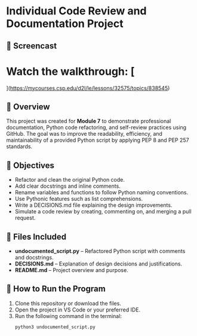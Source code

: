 
# Individual Code Review and Documentation Project

## 🎥 Screencast
# Watch the walkthrough: [
](https://mycourses.csp.edu/d2l/le/lessons/32575/topics/838545) 
## 📘 Overview
This project was created for **Module 7** to demonstrate professional documentation, Python code refactoring, and self-review practices using GitHub. The goal was to improve the readability, efficiency, and maintainability of a provided Python script by applying PEP 8 and PEP 257 standards.

## 🧠 Objectives
- Refactor and clean the original Python code.
- Add clear docstrings and inline comments.
- Rename variables and functions to follow Python naming conventions.
- Use Pythonic features such as list comprehensions.
- Write a DECISIONS.md file explaining the design improvements.
- Simulate a code review by creating, commenting on, and merging a pull request.

## 🧩 Files Included
- **undocumented_script.py** – Refactored Python script with comments and docstrings.
- **DECISIONS.md** – Explanation of design decisions and justifications.
- **README.md** – Project overview and purpose.

## 🧪 How to Run the Program
1. Clone this repository or download the files.  
2. Open the project in VS Code or your preferred IDE.  
3. Run the following command in the terminal:
   ```bash
   python3 undocumented_script.py
